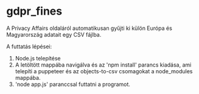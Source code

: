 # gdpr_fines

A Privacy Affairs oldaláról automatikusan gyűjti ki külön Európa és Magyarország adatait egy CSV fájlba.

A futtatás lépései:
1. Node.js telepítése
2. A letöltött mappába navigálva és az 'npm install' parancs kiadása, ami telepíti a puppeteer és az objects-to-csv csomagokat a node_modules mappába.
3. 'node app.js' paranccsal futtatni a programot.
